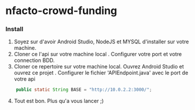 # nfacto-crowd-funding




### Install
1. Soyez sur d'avoir Android Studio, NodeJS et MYSQL d'installer sur votre machine.
2. Cloner ce l'api sur votre machine local . Configurer votre port et votre connection BDD.
3. Cloner ce repertoire sur votre machine local. Ouvrez Android Studio et ouvrez ce projet . Configurer le fichier 'APIEndpoint.java' avec le port de votre api
```java
    public static String BASE = "http://10.0.2.2:3000/";
```
4. Tout est bon. Plus qu'a vous lancer ;)


